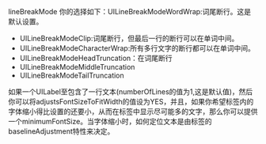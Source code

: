 lineBreakMode 你的选择如下：UILineBreakModeWordWrap:词尾断行。这是默认设置。

- UILineBreakModeClip:词尾断行，但最后一行的断行可以在单词中间。
- UILineBreakModeCharacterWrap:所有多行文字的断行都可以在单词中间。
- UILineBreakModeHeadTruncation：在词尾断行
- UILineBreakModeMiddleTruncation
- UILineBreakModeTailTruncation

如果一个UILabel至包含了一行文本(numberOfLines的值为1,这是默认值)，然后你可以将adjustsFontSizeToFitWidth的值设为YES，并且，如果你希望标签内的字体缩小得比设置的还要小，从而在标签中显示尽可能多的文字，那么你可以提供一个minimumFontSize。当字体缩小时，如何定位文本是由标签的baselineAdjustment特性来决定。